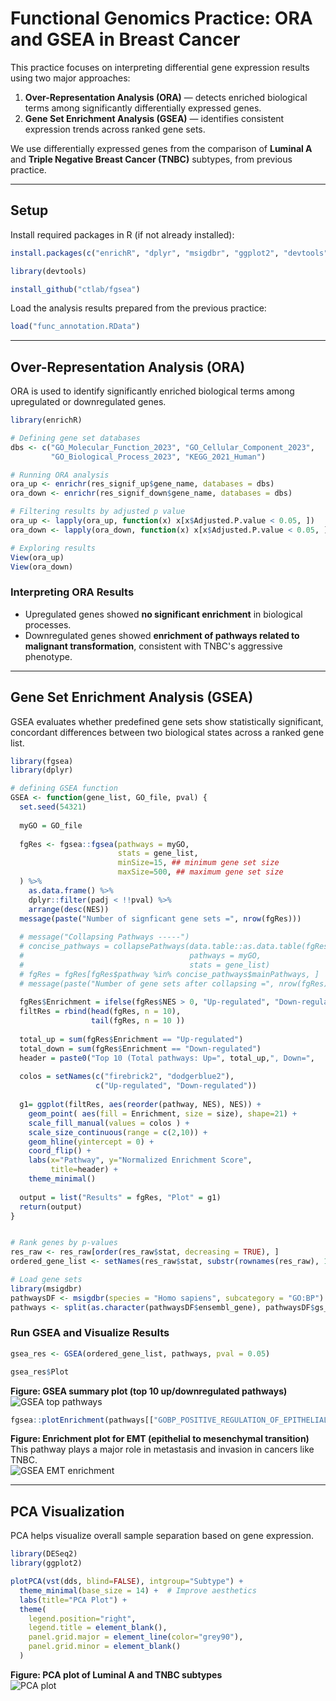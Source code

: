 # Functional Genomics Practice: ORA and GSEA in Breast Cancer

This practice focuses on interpreting differential gene expression results using two major approaches:

1. **Over-Representation Analysis (ORA)** — detects enriched biological terms among significantly differentially expressed genes.
2. **Gene Set Enrichment Analysis (GSEA)** — identifies consistent expression trends across ranked gene sets.

We use differentially expressed genes from the comparison of **Luminal A** and **Triple Negative Breast Cancer (TNBC)** subtypes, from previous practice.

---

## Setup

Install required packages in R (if not already installed):

```r
install.packages(c("enrichR", "dplyr", "msigdbr", "ggplot2", "devtools"))

library(devtools)

install_github("ctlab/fgsea")
```

Load the analysis results prepared from the previous practice:

```r
load("func_annotation.RData")
```

---

## Over-Representation Analysis (ORA)

ORA is used to identify significantly enriched biological terms among upregulated or downregulated genes.

```r
library(enrichR)

# Defining gene set databases
dbs <- c("GO_Molecular_Function_2023", "GO_Cellular_Component_2023",
         "GO_Biological_Process_2023", "KEGG_2021_Human")

# Running ORA analysis
ora_up <- enrichr(res_signif_up$gene_name, databases = dbs)
ora_down <- enrichr(res_signif_down$gene_name, databases = dbs)

# Filtering results by adjusted p value
ora_up <- lapply(ora_up, function(x) x[x$Adjusted.P.value < 0.05, ])
ora_down <- lapply(ora_down, function(x) x[x$Adjusted.P.value < 0.05, ])

# Exploring results
View(ora_up)
View(ora_down)
```

### Interpreting ORA Results

- Upregulated genes showed **no significant enrichment** in biological processes.
- Downregulated genes showed **enrichment of pathways related to malignant transformation**, consistent with TNBC's aggressive phenotype.

---

## Gene Set Enrichment Analysis (GSEA)

GSEA evaluates whether predefined gene sets show statistically significant, concordant differences between two biological states across a ranked gene list.

```r
library(fgsea)
library(dplyr)

# defining GSEA function
GSEA <- function(gene_list, GO_file, pval) {
  set.seed(54321)
  
  myGO = GO_file
  
  fgRes <- fgsea::fgsea(pathways = myGO,
                        stats = gene_list,
                        minSize=15, ## minimum gene set size
                        maxSize=500, ## maximum gene set size
  ) %>% 
    as.data.frame() %>% 
    dplyr::filter(padj < !!pval) %>% 
    arrange(desc(NES))
  message(paste("Number of signficant gene sets =", nrow(fgRes)))
  
  # message("Collapsing Pathways -----")
  # concise_pathways = collapsePathways(data.table::as.data.table(fgRes),
  #                                     pathways = myGO,
  #                                     stats = gene_list)
  # fgRes = fgRes[fgRes$pathway %in% concise_pathways$mainPathways, ]
  # message(paste("Number of gene sets after collapsing =", nrow(fgRes)))
  
  fgRes$Enrichment = ifelse(fgRes$NES > 0, "Up-regulated", "Down-regulated")
  filtRes = rbind(head(fgRes, n = 10),
                  tail(fgRes, n = 10 ))
  
  total_up = sum(fgRes$Enrichment == "Up-regulated")
  total_down = sum(fgRes$Enrichment == "Down-regulated")
  header = paste0("Top 10 (Total pathways: Up=", total_up,", Down=",    total_down, ")")
  
  colos = setNames(c("firebrick2", "dodgerblue2"),
                   c("Up-regulated", "Down-regulated"))
  
  g1= ggplot(filtRes, aes(reorder(pathway, NES), NES)) +
    geom_point( aes(fill = Enrichment, size = size), shape=21) +
    scale_fill_manual(values = colos ) +
    scale_size_continuous(range = c(2,10)) +
    geom_hline(yintercept = 0) +
    coord_flip() +
    labs(x="Pathway", y="Normalized Enrichment Score",
         title=header) + 
    theme_minimal()
  
  output = list("Results" = fgRes, "Plot" = g1)
  return(output)
}


# Rank genes by p-values
res_raw <- res_raw[order(res_raw$stat, decreasing = TRUE), ]
ordered_gene_list <- setNames(res_raw$stat, substr(rownames(res_raw), 1, 15))

# Load gene sets
library(msigdbr)
pathwaysDF <- msigdbr(species = "Homo sapiens", subcategory = "GO:BP")
pathways <- split(as.character(pathwaysDF$ensembl_gene), pathwaysDF$gs_name)
```

### Run GSEA and Visualize Results

```r
gsea_res <- GSEA(ordered_gene_list, pathways, pval = 0.05)

gsea_res$Plot
```

**Figure: GSEA summary plot (top 10 up/downregulated pathways)**  
![GSEA top pathways](figures/gsea_plot.png)<!-- -->


```r
fgsea::plotEnrichment(pathways[["GOBP_POSITIVE_REGULATION_OF_EPITHELIAL_TO_MESENCHYMAL_TRANSITION"]], ordered_gene_list)
```

**Figure: Enrichment plot for EMT (epithelial to mesenchymal transition)**  
This pathway plays a major role in metastasis and invasion in cancers like TNBC.  
![GSEA EMT enrichment](figures/enrichment_plot.png)<!-- -->

---

## PCA Visualization

PCA helps visualize overall sample separation based on gene expression.

```r
library(DESeq2)
library(ggplot2)

plotPCA(vst(dds, blind=FALSE), intgroup="Subtype") + 
  theme_minimal(base_size = 14) +  # Improve aesthetics
  labs(title="PCA Plot") +
  theme(
    legend.position="right",
    legend.title = element_blank(),
    panel.grid.major = element_line(color="grey90"),
    panel.grid.minor = element_blank()
  )
```

**Figure: PCA plot of Luminal A and TNBC subtypes**  
![PCA plot](figures/pca_plot.png)<!-- -->
